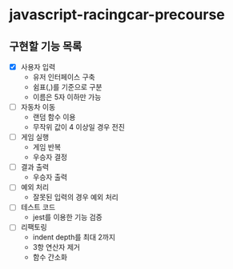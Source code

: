 # javascript-racingcar-precourse

## 구현할 기능 목록

- [x] 사용자 입력
  - 유저 인터페이스 구축
  - 쉼표(,)를 기준으로 구분
  - 이름은 5자 이하만 가능
- [ ] 자동차 이동
  - 랜덤 함수 이용
  - 무작위 값이 4 이상일 경우 전진
- [ ] 게임 실행
  - 게임 반복
  - 우승자 결정
- [ ] 결과 출력
  - 우승자 출력
- [ ] 예외 처리
  - 잘못된 입력의 경우 예외 처리
- [ ] 테스트 코드
  - jest를 이용한 기능 검증
- [ ] 리팩토링
  - indent depth를 최대 2까지
  - 3항 연산자 제거
  - 함수 간소화
